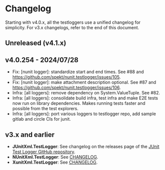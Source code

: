 # Changelog

Starting with v4.0.x, all the testloggers use a unified changelog for
simplicity. For v3.x changelogs, refer to the end of this document.

## Unreleased (v4.1.x)

## v4.0.254 - 2024/07/28

- Fix: [nunit logger]: standardize start and end times. See #88 and https://github.com/spekt/nunit.testlogger/issues/105.
- Fix: [nunit logger]: make attachment description optional. See #87 and https://github.com/spekt/nunit.testlogger/issues/106.
- Infra: [all loggers]: remove dependency on System.ValueTuple. See #82.
- Infra: [all loggers]: consolidate build infra, test infra and make E2E tests now run on library dependencies. Makes running tests faster and possible from the test explorers.
- Infra: [all loggers]: port various loggers to testlogger repo, add sample gitlab and circle CIs for junit.

## v3.x and earlier

- **JUnitXml.TestLogger**: See changelog on the releases page of the [JUnit Test Logger GitHub repository](https://github.com/spekt/junit.testlogger/).
- **NUnitXml.TestLogger**: See
  [CHANGELOG](https://github.com/spekt/nunit.testlogger/blob/master/CHANGELOG.md).
- **XunitXml.TestLogger**: See
  [CHANGELOG](https://github.com/spekt/xunit.testlogger/blob/master/CHANGELOG.md).
